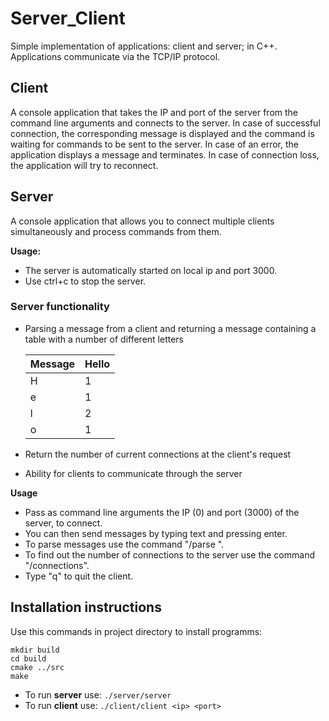 # Server_Client
Simple implementation of applications: client and server; in C++. 
Applications communicate via the TCP/IP protocol.
## Client
A console application that takes the IP and port of the server from the command line arguments and connects to the server. 
In case of successful connection, the corresponding message is displayed and the command is waiting for commands to be sent to the server. 
In case of an error, the application displays a message and terminates. 
In case of connection loss, the application will try to reconnect. 
## Server
A console application that allows you to connect multiple clients simultaneously and process commands from them.

**Usage:**
- The server is automatically started on local ip and port 3000.
- Use ctrl+c to stop the server.
### Server functionality
- Parsing a message from a client and returning a message containing a table with a number of different letters

  Message|Hello
  ---|---
  H|1
  e|1
  l|2
  o|1
- Return the number of current connections at the client's request
- Ability for clients to communicate through the server

**Usage**
- Pass as command line arguments the IP (0) and port (3000) of the server, to connect.
- You can then send messages by typing text and pressing enter.
- To parse messages use the command "/parse <message>".
- To find out the number of connections to the server use the command "/connections".
- Type "q" to quit the client.

## Installation instructions
Use this commands in project directory to install programms:
```
mkdir build
cd build
cmake ../src
make
```
- To run **server** use: ```./server/server```
- To run **client** use: ```./client/client <ip> <port>```
